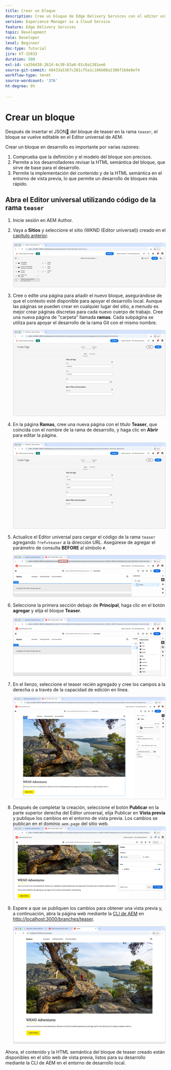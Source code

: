 ```yaml
---
title: Crear un bloque
description: Cree un bloque de Edge Delivery Services con el editor universal.
version: Experience Manager as a Cloud Service
feature: Edge Delivery Services
topic: Development
role: Developer
level: Beginner
doc-type: Tutorial
jira: KT-15832
duration: 500
exl-id: ca356d38-262d-4c30-83a0-01c8a1381ee6
source-git-commit: 48433a5367c281cf5a1c106b08a1306f1b0e8ef4
workflow-type: tm+mt
source-wordcount: '376'
ht-degree: 0%

---
```


# Crear un bloque

Después de insertar el JSON[&#128279;](./5-new-block.md) del bloque de teaser en la rama `teaser`, el bloque se vuelve editable en el Editor universal de AEM.

Crear un bloque en desarrollo es importante por varias razones:

1. Comprueba que la definición y el modelo del bloque son precisos.
1. Permite a los desarrolladores revisar la HTML semántica del bloque, que sirve de base para el desarrollo.
1. Permite la implementación del contenido y de la HTML semántica en el entorno de vista previa, lo que permite un desarrollo de bloques más rápido.

## Abra el Editor universal utilizando código de la rama `teaser`

1. Inicie sesión en AEM Author.
2. Vaya a **Sitios** y seleccione el sitio (WKND (Editor universal)) creado en el [capítulo anterior](./2-new-aem-site.md).

   ![AEM Sites](./assets/6-author-block/open-new-site.png)

3. Cree o edite una página para añadir el nuevo bloque, asegurándose de que el contexto esté disponible para apoyar el desarrollo local. Aunque las páginas se pueden crear en cualquier lugar del sitio, a menudo es mejor crear páginas discretas para cada nuevo cuerpo de trabajo. Cree una nueva página de &quot;carpeta&quot; llamada **ramas**. Cada subpágina se utiliza para apoyar el desarrollo de la rama Git con el mismo nombre.

   ![AEM Sites - Crear ramas, página](./assets/6-author-block/branches-page-3.png)

4. En la página **Ramas**, cree una nueva página con el título **Teaser**, que coincida con el nombre de la rama de desarrollo, y haga clic en **Abrir** para editar la página.

   ![AEM Sites - Crear página teaser](./assets/6-author-block/teaser-page-3.png)

5. Actualice el Editor universal para cargar el código de la rama `teaser` agregando `?ref=teaser` a la dirección URL. Asegúrese de agregar el parámetro de consulta **BEFORE** al símbolo `#`.

   ![Editor universal: seleccione la rama de teaser](./assets/6-author-block/select-branch.png)

6. Seleccione la primera sección debajo de **Principal**, haga clic en el botón **agregar** y elija el bloque **Teaser**.

   ![Editor universal - Agregar bloque](./assets/6-author-block/add-teaser-2.png)

7. En el lienzo, seleccione el teaser recién agregado y cree los campos a la derecha o a través de la capacidad de edición en línea.

   ![Editor universal: bloque de autor](./assets/6-author-block/author-block.png)

8. Después de completar la creación, seleccione el botón **Publicar** en la parte superior derecha del Editor universal, elija Publicar en **Vista previa** y publique los cambios en el entorno de vista previa. Los cambios se publican en el dominio `aem.page` del sitio web.
   ![AEM Sites - Publicar o previsualizar](./assets/6-author-block/publish-to-preview.png)

9. Espere a que se publiquen los cambios para obtener una vista previa y, a continuación, abra la página web mediante la [CLI de AEM](./3-local-development-environment.md#install-the-aem-cli) en [http://localhost:3000/branches/teaser](http://localhost:3000/branches/teaser).

   ![Sitio local - Actualizar](./assets/6-author-block/preview.png)

Ahora, el contenido y la HTML semántica del bloque de teaser creado están disponibles en el sitio web de vista previa, listos para su desarrollo mediante la CLI de AEM en el entorno de desarrollo local.
